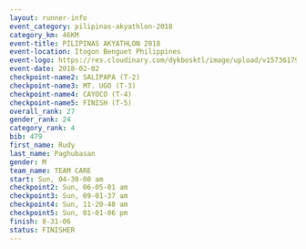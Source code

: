 ```yaml
---
layout: runner-info 
event_category: pilipinas-akyathlon-2018 
category_km: 46KM 
event-title: PILIPINAS AKYATHLON 2018 
event-location: Itogon Benguet Philippines 
event-logo: https://res.cloudinary.com/dykbosktl/image/upload/v1573617968/Logo/akyathlon-logo-new_ifndai.png 
event-date: 2018-02-02 
checkpoint-name2: SALIPAPA (T-2) 
checkpoint-name3: MT. UGO (T-3) 
checkpoint-name4: CAYOCO (T-4) 
checkpoint-name5: FINISH (T-5) 
overall_rank: 27
gender_rank: 24
category_rank: 4
bib: 479
first_name: Rudy
last_name: Paghubasan
gender: M
team_name: TEAM CARE
start: Sun, 04-30-00 am
checkpoint2: Sun, 06-05-01 am
checkpoint3: Sun, 09-01-37 am
checkpoint4: Sun, 11-20-48 am
checkpoint5: Sun, 01-01-06 pm
finish: 8-31-06
status: FINISHER
---
```

